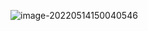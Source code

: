 ![image-20220514150040546](C:\Users\11608\AppData\Roaming\Typora\typora-user-images\image-20220514150040546.png)